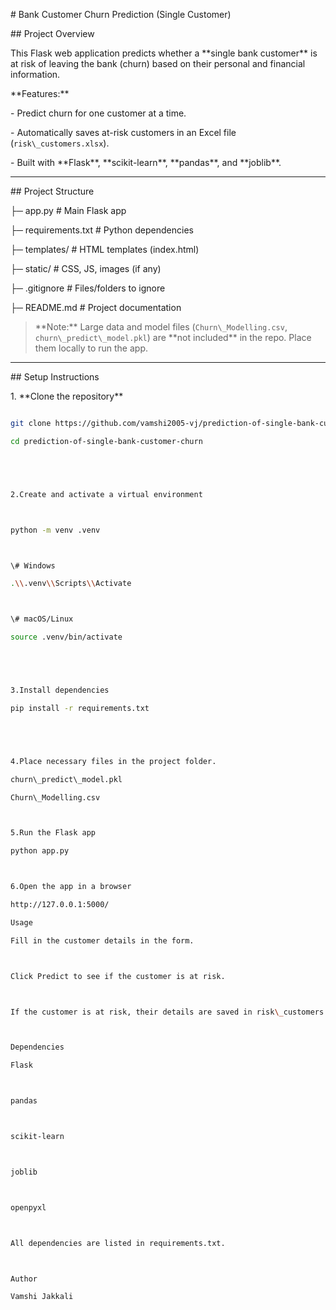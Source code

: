 \# Bank Customer Churn Prediction (Single Customer)



\## Project Overview

This Flask web application predicts whether a \*\*single bank customer\*\* is at risk of leaving the bank (churn) based on their personal and financial information.  



\*\*Features:\*\*

\- Predict churn for one customer at a time.

\- Automatically saves at-risk customers in an Excel file (`risk\_customers.xlsx`).

\- Built with \*\*Flask\*\*, \*\*scikit-learn\*\*, \*\*pandas\*\*, and \*\*joblib\*\*.



---



\## Project Structure



├─ app.py # Main Flask app

├─ requirements.txt # Python dependencies

├─ templates/ # HTML templates (index.html)

├─ static/ # CSS, JS, images (if any)

├─ .gitignore # Files/folders to ignore

├─ README.md # Project documentation





> \*\*Note:\*\* Large data and model files (`Churn\_Modelling.csv`, `churn\_predict\_model.pkl`) are \*\*not included\*\* in the repo. Place them locally to run the app.



---



\## Setup Instructions



1\. \*\*Clone the repository\*\*



```bash

git clone https://github.com/vamshi2005-vj/prediction-of-single-bank-customer-churn.git

cd prediction-of-single-bank-customer-churn





2.Create and activate a virtual environment



python -m venv .venv



\# Windows

.\\.venv\\Scripts\\Activate



\# macOS/Linux

source .venv/bin/activate





3.Install dependencies

pip install -r requirements.txt





4.Place necessary files in the project folder.

churn\_predict\_model.pkl

Churn\_Modelling.csv



5.Run the Flask app

python app.py



6.Open the app in a browser

http://127.0.0.1:5000/

Usage

Fill in the customer details in the form.



Click Predict to see if the customer is at risk.



If the customer is at risk, their details are saved in risk\_customers.xlsx.



Dependencies

Flask



pandas



scikit-learn



joblib



openpyxl



All dependencies are listed in requirements.txt.



Author

Vamshi Jakkali





